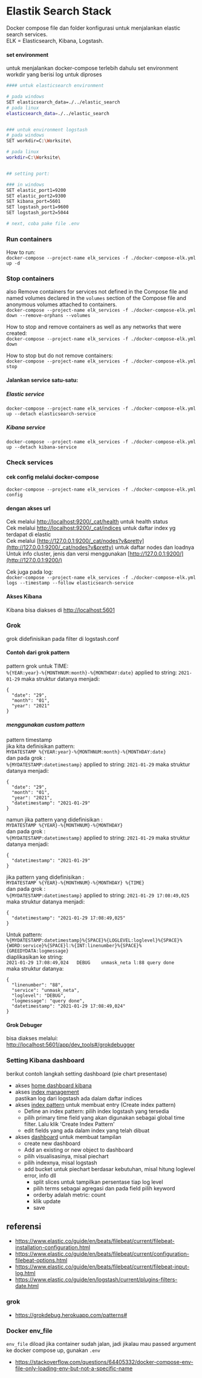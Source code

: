 # Elastik Search Stack

Docker compose file dan folder konfigurasi untuk menjalankan elastic search services.   
ELK = Elasticsearch, Kibana, Logstash.

#### set environment
untuk menjalankan docker-compose terlebih dahulu set environment workdir yang berisi log untuk diproses
```bash
#### untuk elasticsearch environment

# pada windows 
SET elasticsearch_data=./../elastic_search
# pada linux
elasticsearch_data=./../elastic_search


### untuk environment logstash
# pada windows
SET workdir=C:\Worksite\

# pada linux
workdir=C:\Worksite\


## setting port:

### in windows
SET elastic_port1=9200
SET elastic_port2=9300
SET kibana_port=5601
SET logstash_port1=9600
SET logstash_port2=5044

# next, coba pake file .env
```

### Run containers   
How to run:   
`docker-compose --project-name elk_services -f ./docker-compose-elk.yml up -d`


### Stop containers
also Remove containers for services not defined in the Compose file and named volumes declared in the `volumes` section of the Compose file and anonymous volumes attached to containers.   
`docker-compose --project-name elk_services -f ./docker-compose-elk.yml down --remove-orphans --volumes`
   
How to stop and remove containers  as well as any networks that were created:   
`docker-compose --project-name elk_services -f ./docker-compose-elk.yml down`   
   
How to stop but do not remove containers:   
`docker-compose --project-name elk_services -f ./docker-compose-elk.yml stop`   

#### Jalankan service satu-satu:
##### Elastic service
`docker-compose --project-name elk_services -f ./docker-compose-elk.yml up --detach elasticsearch-service`

##### Kibana service
`docker-compose --project-name elk_services -f ./docker-compose-elk.yml up --detach kibana-service`


### Check services

#### cek config melalui docker-compose
   
`docker-compose --project-name elk_services -f ./docker-compose-elk.yml config`

#### dengan akses url
   
Cek melalui [http://localhost:9200/_cat/health](http://localhost:9200/_cat/health?pretty=true) untuk health status  
Cek melalui [http://localhost:9200/_cat/indices](http://localhost:9200/_cat/indices) untuk daftar index yg terdapat di elastic   
Cek melalui [http://127.0.0.1:9200/_cat/nodes?v&pretty](http://127.0.0.1:9200/_cat/nodes?v&pretty) untuk daftar nodes dan loadnya   
Untuk info cluster, jenis dan versi menggunakan [http://127.0.0.1:9200/](http://127.0.0.1:9200/)

Cek juga pada log:   
`docker-compose --project-name elk_services -f ./docker-compose-elk.yml logs --timestamp --follow elasticsearch-service`

#### Akses Kibana
Kibana bisa diakses di [http://localhost:5601](http://localhost:5601)

### Grok
grok didefinisikan pada filter di logstash.conf 
#### Contoh dari grok pattern   

pattern grok untuk TIME:   
`%{YEAR:year}-%{MONTHNUM:month}-%{MONTHDAY:date}` applied to string: `2021-01-29` maka struktur datanya menjadi:
```
{
  "date": "29",
  "month": "01",
  "year": "2021"
}
```
##### menggunakan custom pattern
pattern timestamp   
jika kita definisikan pattern:   
`MYDATESTAMP %{YEAR:year}-%{MONTHNUM:month}-%{MONTHDAY:date}`   
dan pada grok :   
`%{MYDATESTAMP:datetimestamp}` applied to string: `2021-01-29` maka struktur datanya menjadi:
```
{
  "date": "29",
  "month": "01",
  "year": "2021",
  "datetimestamp": "2021-01-29"
}
```
namun jika pattern yang didefinisikan :   
`MYDATESTAMP %{YEAR}-%{MONTHNUM}-%{MONTHDAY}`   
dan pada grok :   
`%{MYDATESTAMP:datetimestamp}` applied to string: `2021-01-29` maka struktur datanya menjadi:
```
{
  "datetimestamp": "2021-01-29"
}
```
   
jika pattern yang didefinisikan :   
`MYDATESTAMP %{YEAR}-%{MONTHNUM}-%{MONTHDAY} %{TIME}`   
dan pada grok :   
`%{MYDATESTAMP:datetimestamp}` applied to string: `2021-01-29 17:08:49,025` maka struktur datanya menjadi:
```
{
  "datetimestamp": "2021-01-29 17:08:49,025"
}
```

Untuk pattern:   
`%{MYDATESTAMP:datetimestamp}%{SPACE}%{LOGLEVEL:loglevel}%{SPACE}%{WORD:service}%{SPACE}l:%{INT:linenumber}%{SPACE}%{GREEDYDATA:logmessage}`   
diaplikasikan ke string:   
`2021-01-29 17:08:49,024   DEBUG    unmask_neta l:88 query done`   
maka struktur datanya:   
```
{
  "linenumber": "88",
  "service": "unmask_neta",
  "loglevel": "DEBUG",
  "logmessage": "query done",
  "datetimestamp": "2021-01-29 17:08:49,024"
}
```

#### Grok Debuger
bisa diakses melalui:   
[http://localhost:5601/app/dev_tools#/grokdebugger](http://localhost:5601/app/dev_tools#/grokdebugger)

### Setting Kibana dashboard
berikut contoh langkah setting dashboard (pie chart presentase)
 - akses [home dashboard kibana](http://localhost:5601/app/home) 
 - akses [index management](http://localhost:5601/app/management/data/index_management/indices)   
   pastikan log dari logstash ada dalam daftar indices
 - akses [index pattern](http://localhost:5601/app/management/kibana/indexPatterns) untuk membuat entry (Create index pattern)   
     - Define an index pattern: pilih index logstash yang tersedia 
     - pilih primary time field yang akan digunakan sebagai global time filter. Lalu klik 'Create Index Pattern'
     - edit fields yang ada dalam index yang telah dibuat
 - akses [dashboard](http://localhost:5601/app/dashboards) untuk membuat tampilan
     - create new dashboard
     - Add an existing or new object to dashboard
     - pilih visualisasinya, misal piechart
     - pilih indexnya, misal logstash
     - add bucket untuk piechart berdasar kebutuhan, misal hitung loglevel error, info dll
         - split slices untuk tampilkan persentase tiap log level
         - pilih terms sebagai agregasi dan pada field pilih keyword
         - orderby adalah metric: count 
         - klik update
         - save

## referensi

 - https://www.elastic.co/guide/en/beats/filebeat/current/filebeat-installation-configuration.html
 - https://www.elastic.co/guide/en/beats/filebeat/current/configuration-filebeat-options.html
 - https://www.elastic.co/guide/en/beats/filebeat/current/filebeat-input-log.html
 - https://www.elastic.co/guide/en/logstash/current/plugins-filters-date.html

### grok
 - https://grokdebug.herokuapp.com/patterns#
 
### Docker env_file
`env_file` diload jika container sudah jalan, jadi jikalau mau passed argument ke docker compose up, gunakan `.env`

 - https://stackoverflow.com/questions/64405332/docker-compose-env-file-only-loading-env-but-not-a-specific-name